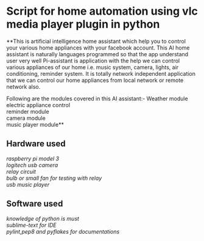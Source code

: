 # Script for home automation using vlc media player plugin in python
**This is artificial intelligence home assistant which help you to control your various home appliances with your facebook account.
This AI home assistant is naturally languages programmed so that the app understand user very well
Pi-assistant is application with the help we can control various appliances of our home i.e. music system, camera, lights, air conditioning, reminder system. 
It is totally network independent application that we can control our home appliances from local network or remote network also.

Following are the modules covered in this AI assistant:-
Weather module  
electric appliance control  
reminder module  
camera module  
music player module**  

## Hardware used
*raspberry pi model 3*  
*logitech usb camera*  
*relay circuit*  
*bulb or small fan for testing with relay*  
*usb music player*   




## Software used    
*knowledge of python is must*  
*sublime-text for IDE*  
*pylint,pep8 and pyflakes for documentations*  
